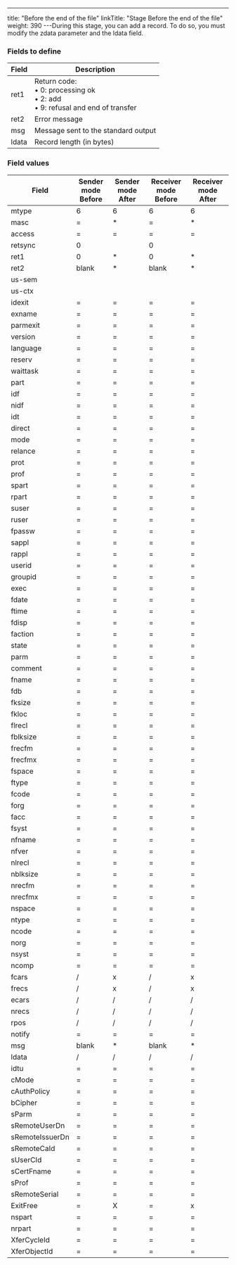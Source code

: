 ---
title: "Before the end of the file"
linkTitle: "Stage Before the end of the file"
weight: 390
---During this stage, you can add a record. To do so, you must modify the
zdata parameter and the ldata field.

### Fields to define


| Field  | Description  |
| --- | --- |
| ret1 | Return code:<br/> • 0: processing ok<br/> • 2: add<br/> • 9: refusal and end of transfer |
| ret2 | Error message  |
| msg | Message sent to the standard output |
| ldata |  Record length (in bytes) |


### Field values


| Field | Sender mode<br /> Before  | Sender mode<br /> After  | Receiver mode<br /> Before  | Receiver mode<br /> After  |
| --- | --- | --- | --- | --- |
| mtype | 6 | 6 | 6 | 6 |
| masc | = | * | = | * |
| access | = | = | = | = |
| retsync | 0 |   | 0 |   |
| ret1 | 0 | * | 0 | * |
| ret2 | blank | * | blank | * |
| us-sem |   |   |   |   |
| us-ctx |   |   |   |   |
| idexit | = | = | = | = |
| exname | = | = | = | = |
| parmexit | = | = | = | = |
| version | = | = | = | = |
| language | = | = | = | = |
| reserv | = | = | = | = |
| waittask | = | = | = | = |
| part | = | = | = | = |
| idf | = | = | = | = |
| nidf | = | = | = | = |
| idt | = | = | = | = |
| direct | = | = | = | = |
| mode | = | = | = | = |
| relance | = | = | = | = |
| prot | = | = | = | = |
| prof | = | = | = | = |
| spart | = | = | = | = |
| rpart | = | = | = | = |
| suser | = | = | = | = |
| ruser | = | = | = | = |
| fpassw | = | = | = | = |
| sappl | = | = | = | = |
| rappl | = | = | = | = |
| userid | = | = | = | = |
| groupid | = | = | = | = |
| exec | = | = | = | = |
| fdate | = | = | = | = |
| ftime | = | = | = | = |
| fdisp | = | = | = | = |
| faction | = | = | = | = |
| state | = | = | = | = |
| parm | = | = | = | = |
| comment | = | = | = | = |
| fname | = | = | = | = |
| fdb | = | = | = | = |
| fksize | = | = | = | = |
| fkloc | = | = | = | = |
| flrecl | = | = | = | = |
| fblksize | = | = | = | = |
| frecfm | = | = | = | = |
| frecfmx | = | = | = | = |
| fspace | = | = | = | = |
| ftype | = | = | = | = |
| fcode | = | = | = | = |
| forg | = | = | = | = |
| facc | = | = | = | = |
| fsyst | = | = | = | = |
| nfname | = | = | = | = |
| nfver | = | = | = | = |
| nlrecl | = | = | = | = |
| nblksize | = | = | = | = |
| nrecfm | = | = | = | = |
| nrecfmx | = | = | = | = |
| nspace | = | = | = | = |
| ntype | = | = | = | = |
| ncode | = | = | = | = |
| norg | = | = | = | = |
| nsyst | = | = | = | = |
| ncomp | = | = | = | = |
| fcars | / | x | / | x |
| frecs | / | x | / | x |
| ecars | / | / | / | / |
| nrecs | / | / | / | / |
| rpos | / | / | / | / |
| notify | = | = | = | = |
| msg | blank | * | blank | * |
| ldata | / | / | / | / |
| idtu | = | = | = | = |
| cMode | = | = | = | = |
| cAuthPolicy | = | = | = | = |
| bCipher | = | = | = | = |
| sParm | = | = | = | = |
| sRemoteUserDn | = | = | = | = |
| sRemoteIssuerDn | = | = | = | = |
| sRemoteCaId | = | = | = | = |
| sUserCId | = | = | = | = |
| sCertFname | = | = | = | = |
| sProf | = | = | = | = |
| sRemoteSerial | = | = | = | = |
| ExitFree | = | X | = | x |
| nspart | = | = | = | = |
| nrpart | = | = | = | = |
| XferCycleId | = | = | = | = |
| XferObjectId | = | = | = | = |

